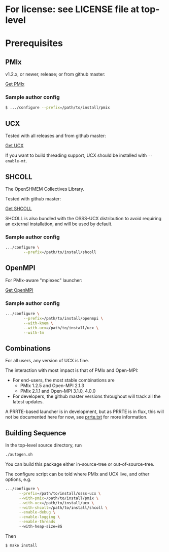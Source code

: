 # For license: see LICENSE file at top-level

# Prerequisites

## PMIx

v1.2.x, or newer, release; or from github master:

[Get PMIx](https://github.com/pmix/pmix/)

### Sample author config

```sh
$ .../configure --prefix=/path/to/install/pmix
```

## UCX

Tested with all releases and from github master:

[Get UCX](https://github.com/openucx/ucx/)

If you want to build threading support, UCX should be installed with
`--enable-mt`.

## SHCOLL

The OpenSHMEM Collectives Library.

Tested with github master:

[Get SHCOLL](https://github.com/tonycurtis/OpenSHMEM-Collective-Routines)

SHCOLL is also bundled with the OSSS-UCX distribution to avoid
requiring an external installation, and will be used by default.

### Sample author config

```sh
.../configure \
        --prefix=/path/to/install/shcoll
```

## OpenMPI

For PMIx-aware "mpiexec" launcher:

[Get OpenMPI](https://www.open-mpi.org/software/ompi/)

### Sample author config

```sh
.../configure \
        --prefix=/path/to/install/openmpi \
        --with-knem \
        --with-ucx=/path/to/install/ucx \
        --with-tm
```

## Combinations

For all users, any version of UCX is fine.

The interaction with most impact is that of PMIx and Open-MPI:

* For end-users, the most stable combinations are
    * PMIx 1.2.5 and Open-MPI 2.1.3
    * PMIx 2.1.1 and Open-MPI 3.1.0, 4.0.0
* For developers, the github master versions throughout will track
  all the latest updates.

A PRRTE-based launcher is in development, but as PRRTE is in flux,
this will not be documented here for now, see [prrte.txt](./prrte.txt)
for more information.

## Building Sequence

In the top-level source directory, run

```sh
./autogen.sh
```

You can build this package either in-source-tree or
out-of-source-tree.

The configure script can be told where PMIx and UCX live, and other
options, e.g.

 ```sh
 .../configure \
       --prefix=/path/to/install/osss-ucx \
       --with-pmix=/path/to/install/pmix \
       --with-ucx=/path/to/install/ucx \
       --with-shcoll=/path/to/install/shcoll \
       --enable-debug \
       --enable-logging \
       --enable-threads
       --with-heap-size=8G
 ```

Then

```sh
$ make install
```
